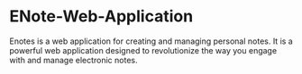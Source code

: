 # ENote-Web-Application
Enotes is a web application for creating and managing personal notes. It is a powerful web application designed to revolutionize the way you engage with and manage electronic notes. 
